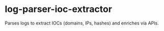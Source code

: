 # log-parser-ioc-extractor
Parses logs to extract IOCs (domains, IPs, hashes) and enriches via APIs.
